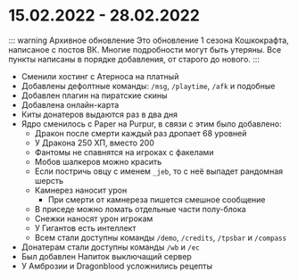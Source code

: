 
# 15.02.2022 - 28.02.2022

::: warning Архивное обновление
Это обновление 1 сезона Кошкокрафта, написаное с постов ВК. Многие подробности могут быть утеряны.
Все пункты написаны в порядке добавления, от старого до нового.
:::

- Сменили хостинг с Атерноса на платный
- Добавлены дефолтные команды: `/msg`, `/playtime`, `/afk` и подобные
- Добавлен плагин на пиратские скины
- Добавлена онлайн-карта
- Киты донатеров выдаются раз в два дня
- Ядро сменилось с Paper на Purpur, в связи с этим было добавлено:
  - Дракон после смерти каждый раз дропает 68 уровней
  - У Дракона 250 ХП, вместо 200
  - Фантомы не спавнятся на игроках с факелами
  - Мобов шалкеров можно красить
  - Если постричь овцу с именем `_jeb`, то с неё выпадет рандомная шерсть
  - Камнерез наносит урон
    - При смерти от камнереза пишется смешное сообщение
  - В приседе можно ломать отдельные части полу-блока
  - Снежки наносят урон игрокам
  - У Гигантов есть интеллект
  - Всем стали доступны команды `/demo`, `/credits`, `/tpsbar` и `/compass`
- Донатерам стали доступны команды `/wb` и `/ec`
- Был добавлен Напиток выключащий сервер
- У Амброзии и Dragonblood усложнились рецепты